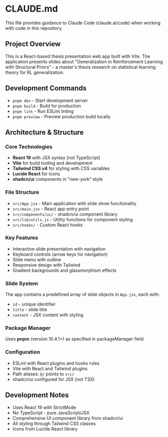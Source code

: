 # CLAUDE.md

This file provides guidance to Claude Code (claude.ai/code) when working with code in this repository.

## Project Overview

This is a React-based thesis presentation web app built with Vite. The application presents slides about "Generalization in Reinforcement Learning with Structural Priors" - a master's thesis research on statistical learning theory for RL generalization.

## Development Commands

- `pnpm dev` - Start development server
- `pnpm build` - Build for production
- `pnpm lint` - Run ESLint linting
- `pnpm preview` - Preview production build locally

## Architecture & Structure

### Core Technologies
- **React 19** with JSX syntax (not TypeScript)
- **Vite** for build tooling and development
- **Tailwind CSS v4** for styling with CSS variables
- **Lucide React** for icons
- **shadcn/ui** components in "new-york" style

### File Structure
- `src/App.jsx` - Main application with slide show functionality
- `src/main.jsx` - React app entry point
- `src/components/ui/` - shadcn/ui component library
- `src/lib/utils.js` - Utility functions for component styling
- `src/hooks/` - Custom React hooks

### Key Features
- Interactive slide presentation with navigation
- Keyboard controls (arrow keys for navigation)
- Slide menu with outline
- Responsive design with Tailwind
- Gradient backgrounds and glassmorphism effects

### Slide System
The app contains a predefined array of slide objects in `App.jsx`, each with:
- `id` - unique identifier
- `title` - slide title
- `content` - JSX content with styling

### Package Manager
Uses **pnpm** (version 10.4.1+) as specified in packageManager field.

### Configuration
- ESLint with React plugins and hooks rules
- Vite with React and Tailwind plugins
- Path aliases: `@/` points to `src/`
- shadcn/ui configured for JSX (not TSX)

## Development Notes

- Uses React 19 with StrictMode
- No TypeScript - pure JavaScript/JSX
- Comprehensive UI component library from shadcn/ui
- All styling through Tailwind CSS classes
- Icons from Lucide React library